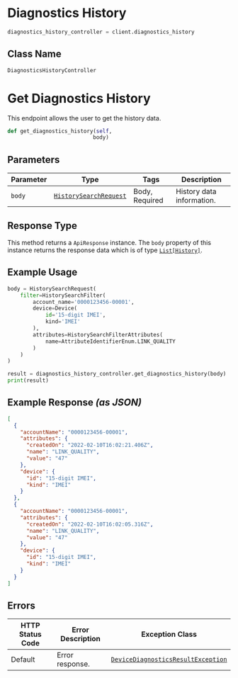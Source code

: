 # Diagnostics History

```python
diagnostics_history_controller = client.diagnostics_history
```

## Class Name

`DiagnosticsHistoryController`


# Get Diagnostics History

This endpoint allows the user to get the history data.

```python
def get_diagnostics_history(self,
                           body)
```

## Parameters

| Parameter | Type | Tags | Description |
|  --- | --- | --- | --- |
| `body` | [`HistorySearchRequest`](../../doc/models/history-search-request.md) | Body, Required | History data information. |

## Response Type

This method returns a `ApiResponse` instance. The `body` property of this instance returns the response data which is of type [`List[History]`](../../doc/models/history.md).

## Example Usage

```python
body = HistorySearchRequest(
    filter=HistorySearchFilter(
        account_name='0000123456-00001',
        device=Device(
            id='15-digit IMEI',
            kind='IMEI'
        ),
        attributes=HistorySearchFilterAttributes(
            name=AttributeIdentifierEnum.LINK_QUALITY
        )
    )
)

result = diagnostics_history_controller.get_diagnostics_history(body)
print(result)
```

## Example Response *(as JSON)*

```json
[
  {
    "accountName": "0000123456-00001",
    "attributes": {
      "createdOn": "2022-02-10T16:02:21.406Z",
      "name": "LINK_QUALITY",
      "value": "47"
    },
    "device": {
      "id": "15-digit IMEI",
      "kind": "IMEI"
    }
  },
  {
    "accountName": "0000123456-00001",
    "attributes": {
      "createdOn": "2022-02-10T16:02:05.316Z",
      "name": "LINK_QUALITY",
      "value": "47"
    },
    "device": {
      "id": "15-digit IMEI",
      "kind": "IMEI"
    }
  }
]
```

## Errors

| HTTP Status Code | Error Description | Exception Class |
|  --- | --- | --- |
| Default | Error response. | [`DeviceDiagnosticsResultException`](../../doc/models/device-diagnostics-result-exception.md) |

